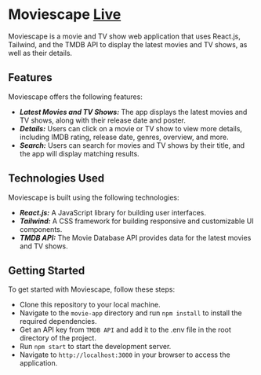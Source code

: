 # Moviescape [Live](https://moviescape.netlify.app/)
Moviescape is a movie and TV show web application that uses React.js, Tailwind, and the TMDB API to display the latest movies and TV shows, as well as their details.

## Features
Moviescape offers the following features:

- ***Latest Movies and TV Shows:*** The app displays the latest movies and TV shows, along with their release date and poster.
- ***Details:*** Users can click on a movie or TV show to view more details, including IMDB rating, release date, genres, overview, and more.
- ***Search:*** Users can search for movies and TV shows by their title, and the app will display matching results.

## Technologies Used
Moviescape is built using the following technologies:

- **_React.js:_** A JavaScript library for building user interfaces.
- **_Tailwind:_** A CSS framework for building responsive and customizable UI components.
- **_TMDB API:_** The Movie Database API provides data for the latest movies and TV shows.

## Getting Started
To get started with Moviescape, follow these steps:

- Clone this repository to your local machine.
- Navigate to the ```movie-app``` directory and run ```npm install``` to install the required dependencies.
- Get an API key from ```TMDB API``` and add it to the .env file in the root directory of the project.
- Run ```npm start``` to start the development server.
- Navigate to ```http://localhost:3000``` in your browser to access the application.
